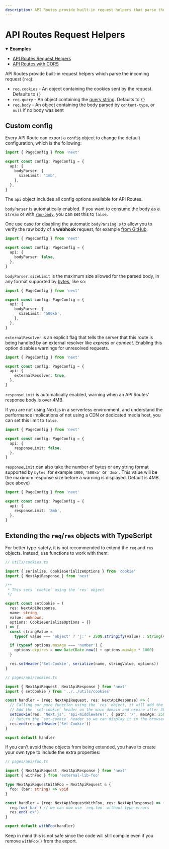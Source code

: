 ```yaml
---
description: API Routes provide built-in request helpers that parse the incoming request. Learn more about them here.
---
```


# API Routes Request Helpers

<details open>
  <summary><b>Examples</b></summary>
  <ul>
    <li><a href="https://github.com/vercel/next.js/tree/canary/examples/api-routes-middleware">API Routes Request Helpers</a></li>
    <li><a href="https://github.com/vercel/next.js/tree/canary/examples/api-routes-cors">API Routes with CORS</a></li>
  </ul>
</details>

API Routes provide built-in request helpers which parse the incoming request (`req`):

- `req.cookies` - An object containing the cookies sent by the request. Defaults to `{}`
- `req.query` - An object containing the [query string](https://en.wikipedia.org/wiki/Query_string). Defaults to `{}`
- `req.body` - An object containing the body parsed by `content-type`, or `null` if no body was sent

## Custom config

Every API Route can export a `config` object to change the default configuration, which is the following:

```ts
import { PageConfig } from 'next'

export const config: PageConfig = {
  api: {
    bodyParser: {
      sizeLimit: '1mb',
    },
  },
}
```

The `api` object includes all config options available for API Routes.

`bodyParser` is automatically enabled. If you want to consume the body as a `Stream` or with [`raw-body`](https://www.npmjs.com/package/raw-body), you can set this to `false`.

One use case for disabling the automatic `bodyParsing` is to allow you to verify the raw body of a **webhook** request, for example [from GitHub](https://docs.github.com/en/developers/webhooks-and-events/webhooks/securing-your-webhooks#validating-payloads-from-github).

```ts
import { PageConfig } from 'next'

export const config: PageConfig = {
  api: {
    bodyParser: false,
  },
}
```

`bodyParser.sizeLimit` is the maximum size allowed for the parsed body, in any format supported by [bytes](https://github.com/visionmedia/bytes.js), like so:

```ts
import { PageConfig } from 'next'

export const config: PageConfig = {
  api: {
    bodyParser: {
      sizeLimit: '500kb',
    },
  },
}
```

`externalResolver` is an explicit flag that tells the server that this route is being handled by an external resolver like _express_ or _connect_. Enabling this option disables warnings for unresolved requests.

```ts
import { PageConfig } from 'next'

export const config: PageConfig = {
  api: {
    externalResolver: true,
  },
}
```

`responseLimit` is automatically enabled, warning when an API Routes' response body is over 4MB.

If you are not using Next.js in a serverless environment, and understand the performance implications of not using a CDN or dedicated media host, you can set this limit to `false`.

```ts
import { PageConfig } from 'next'

export const config: PageConfig = {
  api: {
    responseLimit: false,
  },
}
```

`responseLimit` can also take the number of bytes or any string format supported by `bytes`, for example `1000`, `'500kb'` or `'3mb'`.
This value will be the maximum response size before a warning is displayed. Default is 4MB. (see above)

```ts
import { PageConfig } from 'next'

export const config: PageConfig = {
  api: {
    responseLimit: '8mb',
  },
}
```

## Extending the `req`/`res` objects with TypeScript

For better type-safety, it is not recommended to extend the `req` and `res` objects. Instead, use functions to work with them:

```ts
// utils/cookies.ts

import { serialize, CookieSerializeOptions } from 'cookie'
import { NextApiResponse } from 'next'

/**
 * This sets `cookie` using the `res` object
 */

export const setCookie = (
  res: NextApiResponse,
  name: string,
  value: unknown,
  options: CookieSerializeOptions = {}
) => {
  const stringValue =
    typeof value === 'object' ? 'j:' + JSON.stringify(value) : String(value)

  if (typeof options.maxAge === 'number') {
    options.expires = new Date(Date.now() + options.maxAge * 1000)
  }

  res.setHeader('Set-Cookie', serialize(name, stringValue, options))
}

// pages/api/cookies.ts

import { NextApiRequest, NextApiResponse } from 'next'
import { setCookie } from '../../utils/cookies'

const handler = (req: NextApiRequest, res: NextApiResponse) => {
  // Calling our pure function using the `res` object, it will add the `set-cookie` header
  // Add the `set-cookie` header on the main domain and expire after 30 days
  setCookie(res, 'Next.js', 'api-middleware!', { path: '/', maxAge: 2592000 })
  // Return the `set-cookie` header so we can display it in the browser and show that it works!
  res.end(res.getHeader('Set-Cookie'))
}

export default handler
```

If you can't avoid these objects from being extended, you have to create your own type to include the extra properties:

```ts
// pages/api/foo.ts

import { NextApiRequest, NextApiResponse } from 'next'
import { withFoo } from 'external-lib-foo'

type NextApiRequestWithFoo = NextApiRequest & {
  foo: (bar: string) => void
}

const handler = (req: NextApiRequestWithFoo, res: NextApiResponse) => {
  req.foo('bar') // we can now use `req.foo` without type errors
  res.end('ok')
}

export default withFoo(handler)
```

Keep in mind this is not safe since the code will still compile even if you remove `withFoo()` from the export.
